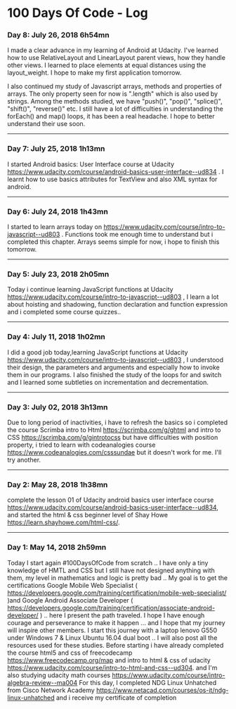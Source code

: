 # 100 Days Of Code - Log

### Day 8: July 26, 2018 6h54mn

I made a clear advance in my learning of Android at Udacity. I've learned how to use RelativeLayout and LinearLayout parent views, how they handle other views. I learned to place elements at equal distances using the layout_weight. I hope to make my first application tomorrow.

I also continued my study of Javascript arrays, methods and properties of arrays. The only property seen for now is ".length" which is also used by strings. Among the methods studied, we have "push()", "pop()", "splice()", "shift()", "reverse()" etc. I still have a lot of difficulties in understanding the forEach() and map() loops, it has been a real headache. I hope to better understand their use soon.

____________________________________________________________________________________________________________________

### Day 7: July 25, 2018 1h13mn

I started Android basics: User Interface course at Udacity https://www.udacity.com/course/android-basics-user-interface--ud834 . I learnt how to use basics attributes for TextView and also XML syntax for android.

____________________________________________________________________________________________________________________

### Day 6: July 24, 2018 1h43mn

I started to learn arrays today on https://www.udacity.com/course/intro-to-javascript--ud803 . Functions took me enough time to understand but i completed this chapter. Arrays seems simple for now, i hope to finish this tomorrow.

____________________________________________________________________________________________________________________

### Day 5: July 23, 2018 2h05mn


Today i continue learning JavaScript functions at Udacity https://www.udacity.com/course/intro-to-javascript--ud803 , I learn a lot about hoisting and shadowing, function declaration and function expression and i completed some course quizzes..

____________________________________________________________________________________________________________________


### Day 4: July 11, 2018 1h02mn


I did a good job today,learning JavaScript functions at Udacity https://www.udacity.com/course/intro-to-javascript--ud803 , I understood their design, the parameters and arguments and especially how to invoke them in our programs. I also finished the study of the loops for and switch and I learned some subtleties on incrementation and decrementation.

____________________________________________________________________________________________________________________


### Day 3: July 02, 2018 3h13mn

Due to long period of inactivities, i have to refresh the basics so i completed the course Scrimba intro to Html https://scrimba.com/g/ghtml and intro to CSS https://scrimba.com/g/gintrotocss but have difficulties with position property, i tried to learn with codeanalogies course https://www.codeanalogies.com/csssundae but it doesn't work for me. I'll try another.

____________________________________________________________________________________________________________________


### Day 2: May 28, 2018 1h38mn

complete the lesson 01 of Udacity android basics user interface course https://www.udacity.com/course/android-basics-user-interface--ud834, and started the html & css beginner level of Shay Howe https://learn.shayhowe.com/html-css/.


____________________________________________________________________________________________________________________
### Day 1: May 14, 2018 2h59mn

   Today I start again #100DaysOfCode from scratch .. I have only a tiny knowledge of HMTL and CSS but I still have not designed anything with them, my level in mathematics and logic is pretty bad .. My goal is to get the certifications Google Mobile Web Specialist ( https://developers.google.com/training/certification/mobile-web-specialist/ )and Google Android Associate Developer ( https://developers.google.com/training/certification/associate-android-developer/ ) .. here I present the path traveled. I hope I have enough courage and perseverance to make it happen ... and I hope that my journey will inspire other members.
   I start this journey with a laptop lenovo G550 under Windows 7 & Linux Ubuntu 16.04 dual boot .. I will also post all the resources used for these studies.
   Before starting i have already completed the course html5 and css of freecodecamp https://www.freecodecamp.org/map and intro to html & css of udacity https://www.udacity.com/course/intro-to-html-and-css--ud304. and I'm also studying udacity math courses https://www.udacity.com/course/intro-algebra-review--ma004
    For this day, I completed NDG Linux Unhatched from Cisco Network Academy https://www.netacad.com/courses/os-it/ndg-linux-unhatched and i receive my certificate of completion
